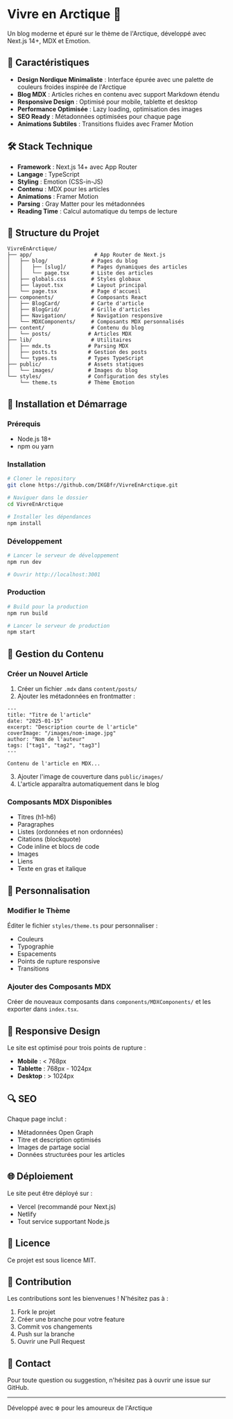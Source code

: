 # Vivre en Arctique 🧊

Un blog moderne et épuré sur le thème de l'Arctique, développé avec Next.js 14+, MDX et Emotion.

## 🌟 Caractéristiques

- **Design Nordique Minimaliste** : Interface épurée avec une palette de couleurs froides inspirée de l'Arctique
- **Blog MDX** : Articles riches en contenu avec support Markdown étendu
- **Responsive Design** : Optimisé pour mobile, tablette et desktop
- **Performance Optimisée** : Lazy loading, optimisation des images
- **SEO Ready** : Métadonnées optimisées pour chaque page
- **Animations Subtiles** : Transitions fluides avec Framer Motion

## 🛠 Stack Technique

- **Framework** : Next.js 14+ avec App Router
- **Langage** : TypeScript
- **Styling** : Emotion (CSS-in-JS)
- **Contenu** : MDX pour les articles
- **Animations** : Framer Motion
- **Parsing** : Gray Matter pour les métadonnées
- **Reading Time** : Calcul automatique du temps de lecture

## 📁 Structure du Projet

```
VivreEnArctique/
├── app/                    # App Router de Next.js
│   ├── blog/              # Pages du blog
│   │   ├── [slug]/        # Pages dynamiques des articles
│   │   └── page.tsx       # Liste des articles
│   ├── globals.css        # Styles globaux
│   ├── layout.tsx         # Layout principal
│   └── page.tsx           # Page d'accueil
├── components/            # Composants React
│   ├── BlogCard/          # Carte d'article
│   ├── BlogGrid/          # Grille d'articles
│   ├── Navigation/        # Navigation responsive
│   └── MDXComponents/     # Composants MDX personnalisés
├── content/               # Contenu du blog
│   └── posts/            # Articles MDX
├── lib/                   # Utilitaires
│   ├── mdx.ts            # Parsing MDX
│   ├── posts.ts          # Gestion des posts
│   └── types.ts          # Types TypeScript
├── public/               # Assets statiques
│   └── images/           # Images du blog
└── styles/               # Configuration des styles
    └── theme.ts          # Thème Emotion
```

## 🚀 Installation et Démarrage

### Prérequis

- Node.js 18+ 
- npm ou yarn

### Installation

```bash
# Cloner le repository
git clone https://github.com/IKGBfr/VivreEnArctique.git

# Naviguer dans le dossier
cd VivreEnArctique

# Installer les dépendances
npm install
```

### Développement

```bash
# Lancer le serveur de développement
npm run dev

# Ouvrir http://localhost:3001
```

### Production

```bash
# Build pour la production
npm run build

# Lancer le serveur de production
npm start
```

## 📝 Gestion du Contenu

### Créer un Nouvel Article

1. Créer un fichier `.mdx` dans `content/posts/`
2. Ajouter les métadonnées en frontmatter :

```mdx
---
title: "Titre de l'article"
date: "2025-01-15"
excerpt: "Description courte de l'article"
coverImage: "/images/nom-image.jpg"
author: "Nom de l'auteur"
tags: ["tag1", "tag2", "tag3"]
---

Contenu de l'article en MDX...
```

3. Ajouter l'image de couverture dans `public/images/`
4. L'article apparaîtra automatiquement dans le blog

### Composants MDX Disponibles

- Titres (h1-h6)
- Paragraphes
- Listes (ordonnées et non ordonnées)
- Citations (blockquote)
- Code inline et blocs de code
- Images
- Liens
- Texte en gras et italique

## 🎨 Personnalisation

### Modifier le Thème

Éditer le fichier `styles/theme.ts` pour personnaliser :
- Couleurs
- Typographie
- Espacements
- Points de rupture responsive
- Transitions

### Ajouter des Composants MDX

Créer de nouveaux composants dans `components/MDXComponents/` et les exporter dans `index.tsx`.

## 📱 Responsive Design

Le site est optimisé pour trois points de rupture :
- **Mobile** : < 768px
- **Tablette** : 768px - 1024px
- **Desktop** : > 1024px

## 🔍 SEO

Chaque page inclut :
- Métadonnées Open Graph
- Titre et description optimisés
- Images de partage social
- Données structurées pour les articles

## 🌐 Déploiement

Le site peut être déployé sur :
- Vercel (recommandé pour Next.js)
- Netlify
- Tout service supportant Node.js

## 📄 Licence

Ce projet est sous licence MIT.

## 👥 Contribution

Les contributions sont les bienvenues ! N'hésitez pas à :
1. Fork le projet
2. Créer une branche pour votre feature
3. Commit vos changements
4. Push sur la branche
5. Ouvrir une Pull Request

## 📧 Contact

Pour toute question ou suggestion, n'hésitez pas à ouvrir une issue sur GitHub.

---

Développé avec ❄️ pour les amoureux de l'Arctique
